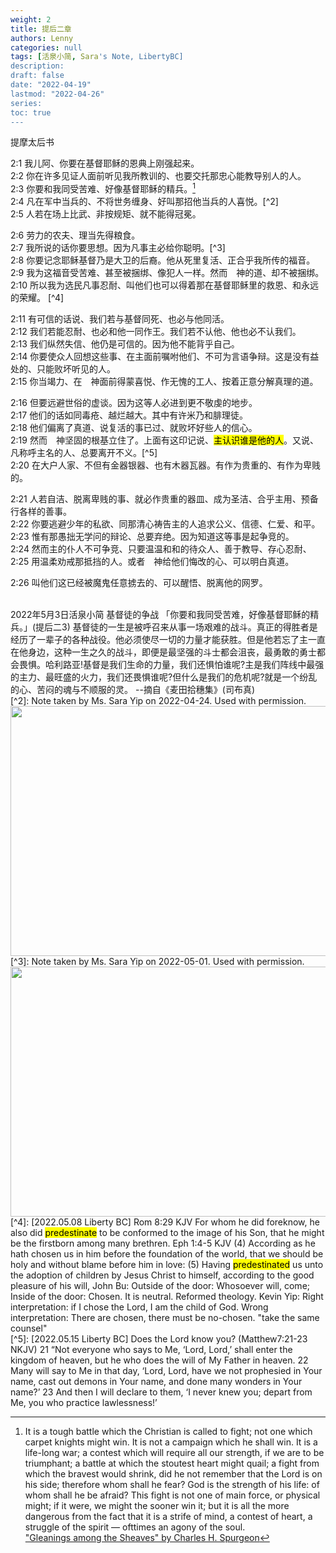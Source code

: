 ```yaml
---
weight: 2
title: 提后二章
authors: Lenny
categories: null
tags: [活泉小简, Sara's Note, LibertyBC]
description: 
draft: false
date: "2022-04-19"
lastmod: "2022-04-26"
series:
toc: true
---
```

提摩太后书
<!--more-->

2:1 我儿阿、你要在基督耶稣的恩典上刚强起来。  
2:2 你在许多见证人面前听见我所教训的、也要交托那忠心能教导别人的人。  
2:3 你要和我同受苦难、好像基督耶稣的精兵。[^1]  
2:4 凡在军中当兵的、不将世务缠身、好叫那招他当兵的人喜悦。[^2]  
2:5 人若在场上比武、非按规矩、就不能得冠冕。  

2:6 劳力的农夫、理当先得粮食。  
2:7 我所说的话你要思想。因为凡事主必给你聪明。[^3]  
2:8 你要记念耶稣基督乃是大卫的后裔。他从死里复活、正合乎我所传的福音。  
2:9 我为这福音受苦难、甚至被捆绑、像犯人一样。然而　神的道、却不被捆绑。  
2:10 所以我为选民凡事忍耐、叫他们也可以得着那在基督耶稣里的救恩、和永远的荣耀。 [^4] 

2:11 有可信的话说、我们若与基督同死、也必与他同活。  
2:12 我们若能忍耐、也必和他一同作王。我们若不认他、他也必不认我们。  
2:13 我们纵然失信、他仍是可信的。因为他不能背乎自己。  
2:14 你要使众人回想这些事、在主面前嘱咐他们、不可为言语争辩。这是没有益处的、只能败坏听见的人。  
2:15 你当竭力、在　神面前得蒙喜悦、作无愧的工人、按着正意分解真理的道。  

2:16 但要远避世俗的虚谈。因为这等人必进到更不敬虔的地步。  
2:17 他们的话如同毒疮、越烂越大。其中有许米乃和腓理徒。  
2:18 他们偏离了真道、说复活的事已过、就败坏好些人的信心。  
2:19 然而　神坚固的根基立住了。上面有这印记说、<mark>主认识谁是他的人</mark>。又说、凡称呼主名的人、总要离开不义。[^5]  
2:20 在大户人家、不但有金器银器、也有木器瓦器。有作为贵重的、有作为卑贱的。  

2:21 人若自洁、脱离卑贱的事、就必作贵重的器皿、成为圣洁、合乎主用、预备行各样的善事。  
2:22 你要逃避少年的私欲、同那清心祷告主的人追求公义、信德、仁爱、和平。  
2:23 惟有那愚拙无学问的辩论、总要弃绝。因为知道这等事是起争竞的。  
2:24 然而主的仆人不可争竞、只要温温和和的待众人、善于教导、存心忍耐、  
2:25 用温柔劝戒那抵挡的人。或者　神给他们悔改的心、可以明白真道。  

2:26 叫他们这已经被魔鬼任意掳去的、可以醒悟、脱离他的网罗。  

[^1]: It is a tough battle which the Christian is called to fight; not one which carpet knights might win. It is not a campaign which he shall win. It is a life-long war; a contest which will require all our strength, if we are to be triumphant; a battle at which the stoutest heart might quail; a fight from which the bravest would shrink, did he not remember that the Lord is on his side; therefore whom shall he fear? God is the strength of his life: of whom shall he be afraid? This fight is not one of main force, or physical might; if it were, we might the sooner win it; but it is all the more dangerous from the fact that it is a strife of mind, a contest of heart, a struggle of the spirit — ofttimes an agony of the soul.  
["Gleanings among the Sheaves" by Charles H. Spurgeon](https://www.gutenberg.org/files/42657/42657-h/42657-h.htm#pg82)
<br />   
2022年5月3日活泉小简  
基督徒的争战  
「你要和我同受苦难，好像基督耶稣的精兵。」(提后二3) 
基督徒的一生是被呼召来从事一场艰难的战斗。真正的得胜者是经历了一辈子的各种战役。他必须使尽一切的力量才能获胜。但是他若忘了主一直在他身边，这种一生之久的战斗，即便是最坚强的斗士都会沮丧，最勇敢的勇士都会畏惧。哈利路亚!基督是我们生命的力量，我们还惧怕谁呢?主是我们阵线中最强的主力、最旺盛的火力，我们还畏惧谁呢?但什么是我们的危机呢?就是一个纷乱的心、苦闷的魂与不顺服的灵。   
--摘自《麦田拾穗集》(司布真)   
<br />  
[^2]: Note taken by Ms. Sara Yip on 2022-04-24.  Used with permission.    
<img width ="720" height= "400" src = "/docs/images_LibertyBC/Image 2022-05-01 at 2.51.00 PM-2Tim 2_1-4.jpeg"/>  
<br />  
[^3]: Note taken by Ms. Sara Yip on 2022-05-01.  Used with permission.  
<img width ="720" height= "400" src = "/docs/images_LibertyBC/Image 2022-05-01 at 2.51.01 PM-2Tim 2_5-7.jpeg"/>  
<br />  
[^4]: [2022.05.08 Liberty BC]    
Rom 8:29 KJV For whom he did foreknow, he also did <mark>predestinate</mark> to be conformed to the image of his Son, that he might be the firstborn among many brethren.  
Eph 1:4-5 KJV  
(4)  According as he hath chosen us in him before the foundation of the world, that we should be holy and without blame before him in love:  
(5)  Having <mark>predestinated</mark> us unto the adoption of children by Jesus Christ to himself, according to the good pleasure of his will,  
John Bu: Outside of the door: Whosoever will, come; Inside of the door: Chosen.  It is neutral.  Reformed theology.  
Kevin Yip: Right interpretation:  if I chose the Lord, I am the child of God.  
Wrong interpretation: There are chosen, there must be no-chosen.  "take the same counsel"  
<br />  
[^5]: [2022.05.15 Liberty BC] Does the Lord know you?  
(‪Matthew‬7:21-23 NKJV) 
21 “Not everyone who says to Me, ‘Lord, Lord,’ shall enter the kingdom of heaven, but he who does the will of My Father in heaven.  
22 Many will say to Me in that day, ‘Lord, Lord, have we not prophesied in Your name, cast out demons in Your name, and done many wonders in Your name?’  
23 And then I will declare to them, ‘I never knew you; depart from Me, you who practice lawlessness!’  


